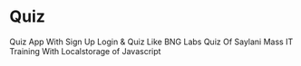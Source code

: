 # Quiz
Quiz App With Sign Up Login &amp; Quiz Like BNG Labs Quiz Of Saylani Mass IT Training With Localstorage of Javascript
